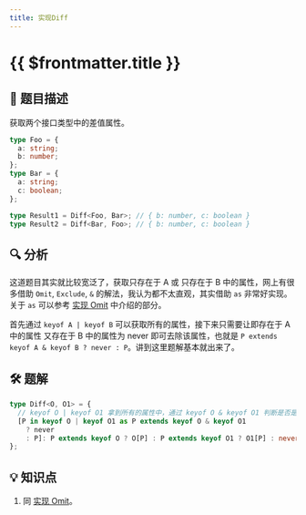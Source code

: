 ```yaml
---
title: 实现Diff
---
```


# {{ $frontmatter.title }}

## 🎯 题目描述

获取两个接口类型中的差值属性。

```ts
type Foo = {
  a: string;
  b: number;
};
type Bar = {
  a: string;
  c: boolean;
};

type Result1 = Diff<Foo, Bar>; // { b: number, c: boolean }
type Result2 = Diff<Bar, Foo>; // { b: number, c: boolean }
```

## 🔍 分析

这道题目其实就比较宽泛了，获取只存在于 A 或 只存在于 B 中的属性，网上有很多借助 `Omit`, `Exclude`, `&` 的解法，我认为都不太直观，其实借助 `as` 非常好实现。关于 `as` 可以参考 [实现 Omit](./Omit.md) 中介绍的部分。

首先通过 `keyof A | keyof B` 可以获取所有的属性，接下来只需要让即存在于 A 中的属性 又存在于 B 中的属性为 never 即可去除该属性，也就是 `P extends keyof A & keyof B ? never : P`。讲到这里题解基本就出来了。

## 🛠️ 题解

```ts
type Diff<O, O1> = {
  // keyof O | keyof O1 拿到所有的属性中，通过 keyof O & keyof O1 判断是否是公共属性，如是公共属性，置为 never
  [P in keyof O | keyof O1 as P extends keyof O & keyof O1
    ? never
    : P]: P extends keyof O ? O[P] : P extends keyof O1 ? O1[P] : never; // 补充属性值即可
};
```

## 💡 知识点

1. 同 [实现 Omit](./Omit.md)。